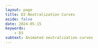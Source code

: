 ```yaml
---
layout: page
title: D3 Neutralization Curves
aside: false
date: 2024-05-15
keywords:
    - D3
subtext: Animated neutralization curves
---
```


<script setup>
import neutCurve from "/components/graphs/neutCurve.vue";
</script>


<FigureTitle title="Neutralization Curves in D3"/>
<D3PlotContainer>
    <neutCurve/>
</D3PlotContainer>
